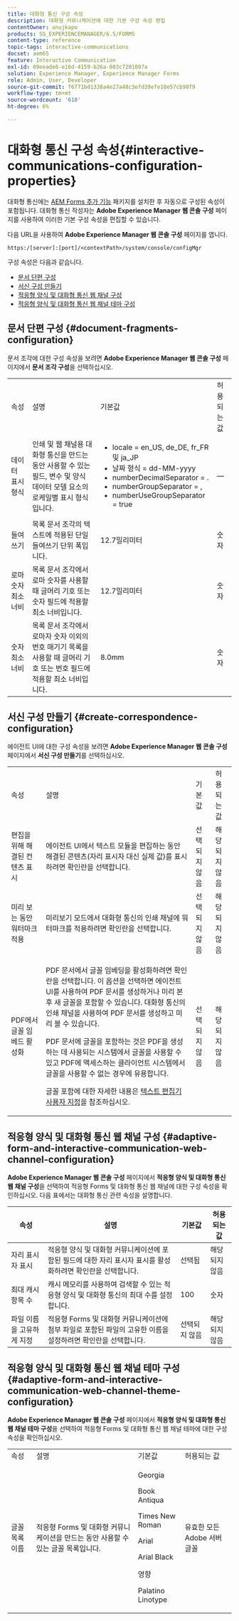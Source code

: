 ```yaml
---
title: 대화형 통신 구성 속성
description: 대화형 커뮤니케이션에 대한 기본 구성 속성 편집
contentOwner: anujkapo
products: SG_EXPERIENCEMANAGER/6.5/FORMS
content-type: reference
topic-tags: interactive-communications
docset: aem65
feature: Interactive Communication
exl-id: 09eeade6-e16d-4159-b26a-803c7201097a
solution: Experience Manager, Experience Manager Forms
role: Admin, User, Developer
source-git-commit: f6771bd1338a4e27a48c3efd39efe18e57cb98f9
workflow-type: tm+mt
source-wordcount: '610'
ht-degree: 6%

---
```


# 대화형 통신 구성 속성{#interactive-communications-configuration-properties}

대화형 통신에는 [AEM Forms 추가 기능](../../forms/using/installing-configuring-aem-forms-osgi.md) 패키지를 설치한 후 자동으로 구성된 속성이 포함됩니다. 대화형 통신 작성자는 **Adobe Experience Manager 웹 콘솔 구성** 페이지를 사용하여 이러한 기본 구성 속성을 편집할 수 있습니다.

다음 URL을 사용하여 **Adobe Experience Manager 웹 콘솔 구성** 페이지를 엽니다.

`https:/[server]:[port]/<contextPath>/system/console/configMgr`

구성 속성은 다음과 같습니다.

* [문서 단편 구성](#document-fragments-configuration)
* [서신 구성 만들기](#create-correspondence-configuration)
* [적응형 양식 및 대화형 통신 웹 채널 구성](#adaptive-form-and-interactive-communication-web-channel-configuration)
* [적응형 양식 및 대화형 통신 웹 채널 테마 구성](#adaptive-form-and-interactive-communication-web-channel-theme-configuration)

## 문서 단편 구성 {#document-fragments-configuration}

문서 조각에 대한 구성 속성을 보려면 **Adobe Experience Manager 웹 콘솔 구성** 페이지에서 **문서 조각 구성**&#x200B;을 선택하십시오.

<table>
 <tbody> 
  <tr> 
   <td>속성</td> 
   <td>설명</td> 
   <td>기본값</td> 
   <td>허용되는 값</td> 
  </tr> 
  <tr> 
   <td>데이터 표시 형식</td> 
   <td>인쇄 및 웹 채널용 대화형 통신을 만드는 동안 사용할 수 있는 필드, 변수 및 양식 데이터 모델 요소의 로케일별 표시 형식입니다.</td> 
   <td> 
    <ul> 
     <li>locale = en_US, de_DE, fr_FR 및 ja_JP</li> 
     <li>날짜 형식 = dd-MM-yyyy</li> 
     <li>numberDecimalSeparator = .</li> 
     <li>numberGroupSeparator = ,</li> 
     <li>numberUseGroupSeparator = true</li> 
    </ul> </td> 
   <td><p>—</p> </td> 
  </tr> 
  <tr> 
   <td>들여쓰기</td> 
   <td>목록 문서 조각의 텍스트에 적용된 단일 들여쓰기 단위 폭입니다.</td> 
   <td>12.7밀리미터</td> 
   <td>숫자</td> 
  </tr> 
  <tr> 
   <td>로마 숫자 최소 너비</td> 
   <td>목록 문서 조각에서 로마 숫자를 사용할 때 글머리 기호 또는 숫자 필드에 적용할 최소 너비입니다. </td> 
   <td>12.7밀리미터</td> 
   <td>숫자</td> 
  </tr> 
  <tr> 
   <td>숫자 최소 너비</td> 
   <td>목록 문서 조각에서 로마자 숫자 이외의 번호 매기기 목록을 사용할 때 글머리 기호 또는 번호 필드에 적용할 최소 너비입니다.</td> 
   <td>8.0mm</td> 
   <td>숫자</td> 
  </tr> 
 </tbody> 
</table>

## 서신 구성 만들기 {#create-correspondence-configuration}

에이전트 UI에 대한 구성 속성을 보려면 **Adobe Experience Manager 웹 콘솔 구성** 페이지에서 **서신 구성 만들기**&#x200B;를 선택하십시오.

<table>
 <tbody> 
  <tr> 
   <td>속성</td> 
   <td>설명</td> 
   <td>기본값</td> 
   <td>허용되는 값</td> 
  </tr> 
  <tr> 
   <td>편집을 위해 해결된 컨텐츠 표시</td> 
   <td>에이전트 UI에서 텍스트 모듈을 편집하는 동안 해결된 콘텐츠(자리 표시자 대신 실제 값)를 표시하려면 확인란을 선택합니다.</td> 
   <td>선택되지 않음</td> 
   <td>해당되지 않음</td> 
  </tr> 
  <tr> 
   <td>미리 보는 동안 워터마크 적용</td> 
   <td>미리보기 모드에서 대화형 통신의 인쇄 채널에 워터마크를 적용하려면 확인란을 선택합니다.</td> 
   <td>선택되지 않음</td> 
   <td>해당되지 않음</td> 
  </tr> 
  <tr> 
   <td>PDF에서 글꼴 임베드 활성화</td> 
   <td><p>PDF 문서에서 글꼴 임베딩을 활성화하려면 확인란을 선택합니다. 이 옵션을 선택하면 에이전트 UI를 사용하여 PDF 문서를 생성하거나 미리 본 후 새 글꼴을 포함할 수 있습니다. 대화형 통신의 인쇄 채널을 사용하여 PDF 문서를 생성하고 미리 볼 수 있습니다.</p> <p>PDF 문서에 글꼴을 포함하는 것은 PDF을 생성하는 데 사용되는 시스템에서 글꼴을 사용할 수 있고 PDF에 액세스하는 클라이언트 시스템에서 글꼴을 사용할 수 없는 경우에 유용합니다.</p> <p>글꼴 포함에 대한 자세한 내용은 <a href="../../forms/using/customize-text-editor.md" target="_blank">텍스트 편집기 사용자 지정</a>을 참조하십시오.</p> </td> 
   <td>선택되지 않음</td> 
   <td>해당되지 않음</td> 
  </tr> 
 </tbody> 
</table>

## 적응형 양식 및 대화형 통신 웹 채널 구성 {#adaptive-form-and-interactive-communication-web-channel-configuration}

**Adobe Experience Manager 웹 콘솔 구성** 페이지에서 **적응형 양식 및 대화형 통신 웹 채널 구성**&#x200B;을 선택하여 적응형 Forms 및 대화형 통신 웹 채널에 대한 구성 속성을 확인하십시오. 다음 표에서는 대화형 통신 관련 속성을 설명합니다.

| 속성 | 설명 | 기본값 | 허용되는 값 |
|---|---|---|---|
| 자리 표시자 표시 | 적응형 양식 및 대화형 커뮤니케이션에 포함된 필드에 대한 자리 표시자 표시를 활성화하려면 확인란을 선택합니다. | 선택됨 | 해당되지 않음 |
| 최대 캐시 항목 수 | 캐시 메모리를 사용하여 검색할 수 있는 적응형 양식 및 대화형 통신의 최대 수를 설정합니다. | 100 | 숫자 |
| 파일 이름을 고유하게 지정 | 적응형 Forms 및 대화형 커뮤니케이션에 첨부 파일로 포함된 파일의 고유한 이름을 설정하려면 확인란을 선택합니다. | 선택되지 않음 | 해당되지 않음 |

## 적응형 양식 및 대화형 통신 웹 채널 테마 구성 {#adaptive-form-and-interactive-communication-web-channel-theme-configuration}

**Adobe Experience Manager 웹 콘솔 구성** 페이지에서 **적응형 양식 및 대화형 통신 웹 채널 테마 구성**&#x200B;을 선택하여 적응형 Forms 및 대화형 통신 웹 채널 테마에 대한 구성 속성을 확인하십시오.

<table>
 <tbody> 
  <tr> 
   <td>속성</td> 
   <td>설명</td> 
   <td>기본값</td> 
   <td>허용되는 값</td> 
  </tr> 
  <tr> 
   <td>글꼴 목록 이름</td> 
   <td>적응형 Forms 및 대화형 커뮤니케이션을 만드는 동안 사용할 수 있는 글꼴 목록입니다.</td> 
   <td><p>Georgia</p> <p>Book Antiqua</p> <p>Times New Roman</p> <p>Arial</p> <p>Arial Black</p> <p>영향</p> <p>Palatino Linotype</p> </td> 
   <td>유효한 모든 Adobe 서버 글꼴</td> 
  </tr> 
 </tbody> 
</table>
